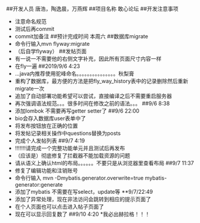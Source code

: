 ##开发人员
唐浩，陶逸晨，万燕辉
##项目名称
敢心论坛
##开发注意事项
* 注意命名规范
* 测试后再commit
* commit加备注
##预计完成时间
本周六
##数据库migrate
* 命令行输入mvn flyway:migrate
* （后自学flyway）
##发帖页面
* 有一说一不需要他的右侧文字补充，因此所有页面尺寸内容一样
* 在fly一遍
##2019/9/6 4:23
* ...java内推荐使用驼峰命名。。。。。。。。。。。。。。。秋梨膏
* 重构了数据库，最方便的方法是把fly_way_history表中的记录删除然后重新migrate一次
* 追加了自动部署功能希望可以尝试，直接编译之后不需要重启服务器
* 再次强调语法规范。。。很多时间在修改之前的语法。。。
##9/6 8:38
* 添加lombok 不需要再写getter setter了
##9/6 22:00
* bio会存入数据库user表单中了
* 将发布按钮放在正确的位置
* 将发帖记录相关操作中questions替换为posts
* 完成个人发帖列表
##9/7 4:19
* !!!!!!!请完成一个完整功能单元并且测试后再发布
* （应该是）彻底修复了拦截器不能加载资源的问题
* 请从语义上确认html的布局。。。。。。不要只是从浏览器里查看布局
##9/7 11:37
*  修复了编辑功能和注销账号
* 命令行输入 mvn -Dmybatis.generator.overwrite=true mybatis-generator:generate
* 添加了mybatis 不需要在写select，update等
**9/7/22:49
* 添加了异常处理，现在非法访问会跳转到相应的提示页面了
* 在个人页面也可以点击进入帖子页面了
* 现在可以显示回复数了
##9/10 4:20
*我必出赫拉格！！！